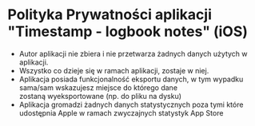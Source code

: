 # Polityka Prywatności aplikacji "Timestamp - logbook notes" (iOS)

- Autor aplikacji nie zbiera i nie przetwarza żadnych danych użytych w aplikacji.
- Wszystko co dzieje się w ramach aplikacji, zostaje w niej.
- Aplikacja posiada funkcjonalność eksportu danych, w tym wypadku sama/sam wskazujesz miejsce do którego dane zostaną wyeksportowane (np. do pliku na dysku)
- Aplikacja gromadzi żadnych danych statystycznych poza tymi które udostępnia Apple w ramach zwyczajnych statystyk App Store
